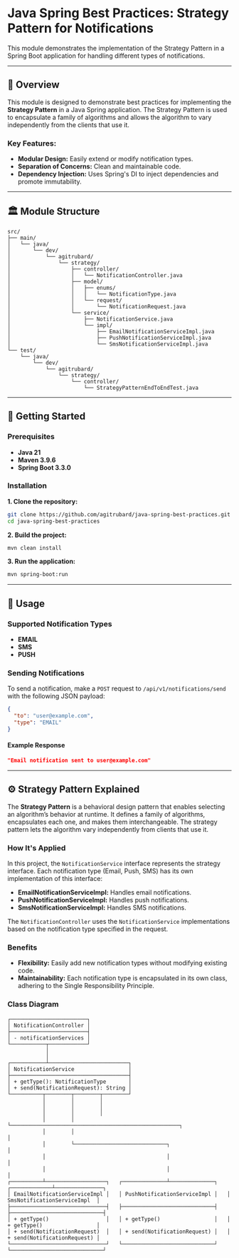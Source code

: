 # Java Spring Best Practices: Strategy Pattern for Notifications

This module demonstrates the implementation of the Strategy Pattern in a Spring Boot application for handling different types of notifications.

---

## 📌 Overview

This module is designed to demonstrate best practices for implementing the **Strategy Pattern** in a Java Spring application. The Strategy Pattern is used to encapsulate a family of algorithms and allows the algorithm to vary independently from the clients that use it.

### Key Features:
- **Modular Design:** Easily extend or modify notification types.
- **Separation of Concerns:** Clean and maintainable code.
- **Dependency Injection:** Uses Spring's DI to inject dependencies and promote immutability.

---

## 🏛️ Module Structure

```plaintext
src/
├── main/
│   └── java/
│       └── dev/
│           └── agitrubard/
│               └── strategy/
│                   ├── controller/
│                   │   └── NotificationController.java
│                   ├── model/
│                   │   ├── enums/
│                   │   │   └── NotificationType.java
│                   │   └── request/
│                   │       └── NotificationRequest.java
│                   └── service/
│                       ├── NotificationService.java
│                       └── impl/
│                           ├── EmailNotificationServiceImpl.java
│                           ├── PushNotificationServiceImpl.java
│                           └── SmsNotificationServiceImpl.java
└── test/
    └── java/
        └── dev/
            └── agitrubard/
                └── strategy/
                    └── controller/
                        └── StrategyPatternEndToEndTest.java
```

---

## 🚀 Getting Started

### Prerequisites
- **Java 21**
- **Maven 3.9.6**
- **Spring Boot 3.3.0**

### Installation
**1. Clone the repository:**
```bash
git clone https://github.com/agitrubard/java-spring-best-practices.git
cd java-spring-best-practices
```
**2. Build the project:**
```bash
mvn clean install
```
**3. Run the application:**
```bash
mvn spring-boot:run
```

---

## 📄 Usage

### Supported Notification Types
- **EMAIL**
- **SMS**
- **PUSH**

### Sending Notifications
To send a notification, make a `POST` request to `/api/v1/notifications/send` with the following JSON payload:
```json
{
  "to": "user@example.com",
  "type": "EMAIL"
}
```

#### Example Response
```json
"Email notification sent to user@example.com"
```


---

## ⚙️ Strategy Pattern Explained

The **Strategy Pattern** is a behavioral design pattern that enables selecting an algorithm’s behavior at runtime. It defines a family of algorithms, encapsulates each one, and makes them interchangeable. The strategy pattern lets the algorithm vary independently from clients that use it.

### How It's Applied

In this project, the `NotificationService` interface represents the strategy interface. Each notification type (Email, Push, SMS) has its own implementation of this interface:

- **EmailNotificationServiceImpl:** Handles email notifications.
- **PushNotificationServiceImpl:** Handles push notifications.
- **SmsNotificationServiceImpl:** Handles SMS notifications.

The `NotificationController` uses the `NotificationService` implementations based on the notification type specified in the request.

### Benefits
- **Flexibility:** Easily add new notification types without modifying existing code.
- **Maintainability:** Each notification type is encapsulated in its own class, adhering to the Single Responsibility Principle.

### Class Diagram
```plaintext
┌────────────────────────┐
│ NotificationController │
├────────────────────────┤
│ - notificationServices │
└───────────┬────────────┘
            │
            │
┌───────────┴─────────────────────────┐
│ NotificationService                 │
├─────────────────────────────────────┤
│ + getType(): NotificationType       │
│ + send(NotificationRequest): String │
└──────────┬────────┬────────┬────────┘
           │        │        │
           │        │        │
           │        │        │
           │        │        └─────────────────────────────────────────────────────┐
           │        │                                                              │
           │        └─────────────────────────────┐                                │
           │                                      │                                │
           │                                      │                                │
┌──────────┴───────────────────┐   ┌──────────────┴──────────────┐   ┌─────────────┴───────────────┐
│ EmailNotificationServiceImpl │   │ PushNotificationServiceImpl │   │ SmsNotificationServiceImpl  │
├──────────────────────────────┤   ├─────────────────────────────┤   ├─────────────────────────────┤
│ + getType()                  │   │ + getType()                 │   │ + getType()                 │
│ + send(NotificationRequest)  │   │ + send(NotificationRequest) │   │ + send(NotificationRequest) │
└──────────────────────────────┘   └─────────────────────────────┘   └─────────────────────────────┘
```